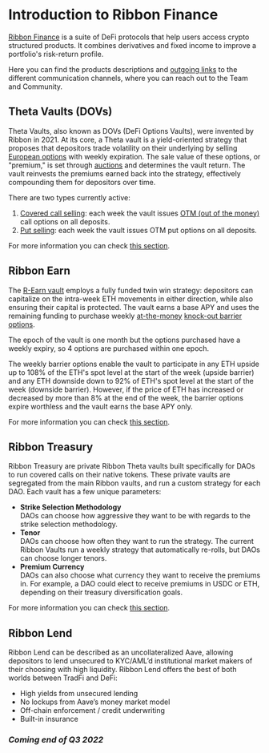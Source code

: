# Introduction to Ribbon Finance

[Ribbon Finance](https://app.ribbon.finance/) is a suite of DeFi protocols that help users access crypto structured products. It combines derivatives and fixed income to improve a portfolio's risk-return profile.

Here you can find the products descriptions and [outgoing links](communication-channels.md) to the different communication channels, where you can reach out to the Team and Community.

## Theta Vaults (DOVs)

Theta Vaults, also known as DOVs (DeFi Options Vaults), were invented by Ribbon in 2021. At its core, a Theta vault is a yield-oriented strategy that proposes that depositors trade volatility on their underlying by selling [European options](https://www.investopedia.com/terms/e/europeanoption.asp) with weekly expiration. The sale value of these options, or "premium," is set through [auctions](products/series-y-theta-vaults.md#auctions) and determines the vault return. The vault reinvests the premiums earned back into the strategy, effectively compounding them for depositors over time.

There are two types currently active:

1. [Covered call selling](https://www.investopedia.com/terms/c/coveredcall.asp): each week the vault issues [OTM (out of the money)](https://www.investopedia.com/terms/o/outofthemoney.asp) call options on all deposits.
2. [Put selling](https://www.investopedia.com/terms/p/putoption.asp): each week the vault issues OTM put options on all deposits.

For more information you can check [this section](products/series-y-theta-vaults.md).

## Ribbon Earn

The [R-Earn vault](https://app.ribbon.finance/R-EARN) employs a fully funded twin win strategy: depositors can capitalize on the intra-week ETH movements in either direction, while also ensuring their capital is protected. The vault earns a base APY and uses the remaining funding to purchase weekly [at-the-money](https://www.investopedia.com/terms/a/atthemoney.asp) [knock-out barrier options](https://www.investopedia.com/terms/k/knock-outoption.asp).&#x20;

The epoch of the vault is one month but the options purchased have a weekly expiry, so 4 options are purchased within one epoch.&#x20;

The weekly barrier options enable the vault to participate in any ETH upside up to 108% of the ETH's spot level at the start of the week (upside barrier) and any ETH downside down to 92% of ETH's spot level at the start of the week (downside barrier). However, if the price of ETH has increased or decreased by more than 8% at the end of the week, the barrier options expire worthless and the vault earns the base APY only.

For more information you can check [this section](ribbon-earn/introduction-to-ribbon-earn.md).

## Ribbon Treasury

Ribbon Treasury are private Ribbon Theta vaults built specifically for DAOs to run covered calls on their native tokens. These private vaults are segregated from the main Ribbon vaults, and run a custom strategy for each DAO. Each vault has a few unique parameters:

* **Strike Selection Methodology**\
  DAOs can choose how aggressive they want to be with regards to the strike selection methodology.&#x20;
* **Tenor**\
  DAOs can choose how often they want to run the strategy. The current Ribbon Vaults run a weekly strategy that automatically re-rolls, but DAOs can choose longer tenors.
* **Premium Currency**\
  DAOs can also choose what currency they want to receive the premiums in. For example, a DAO could elect to receive premiums in USDC or ETH, depending on their treasury diversification goals.

For more information you can check [this section](broken-reference).

## Ribbon Lend

Ribbon Lend can be described as an uncollateralized Aave, allowing depositors to lend unsecured to KYC/AML’d institutional market makers of their choosing with high liquidity. Ribbon Lend offers the best of both worlds between TradFi and DeFi:

* High yields from unsecured lending
* No lockups from Aave’s money market model
* Off-chain enforcement / credit underwriting
* Built-in insurance

### _**Coming end of Q3 2022**_
